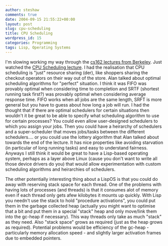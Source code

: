 ```yaml
---
author: steshaw
comments: true
date: 2004-09-15 21:55:22+00:00
layout: post
slug: cpu-scheduling
title: CPU Scheduling
wordpress_id: 15
categories: Programming
tags: Lisp, Operating Systems
---
```


I'm slowing working my way through the [cs162 lectures from Berkeley](http://webcast.berkeley.edu/courses/archive.html?prog=116&group=57). Just watched the [CPU Scheduling lecture](http://webcast.berkeley.edu/courses/replay.php?prog=116&amp;amp;group=57&date=20040225&rep=real). I had the realisation that CPU scheduling is "just" resource sharing (der), like shoppers sharing the checkout operators on their way out of the store. Alan talked about optimal scheduling algorithms for "perfect" situation. I think it was FIFO was provably optimal when considering time to completion and SRTF (shortest running task first?) was provably optimal when considering average response time. FIFO works when all jobs are the same length, SRFT is more general but you have to guess about how long a job will run. I had the thought that if there are optimal schedulers for certain situations then wouldn't it be great to be able to specify what scheduling algorithm to use for certain processes? You could even allow user-designed schedulers to which you assign your jobs. Then you could have a heirarchy of schedulers and a super-scheduler that moves jobs/tasks between the different schedulers.... or you could use the lottery algorithm that Alan talked about towards the end of the lecture. It has nice properties like avoiding starvation (in particular of long running tasks) and easy to understand fairness. Anyways I still think it would be great to have a Lisp-based operating system, perhaps as a layer above Linux (cause you don't want to write all those device drivers do you) that would allow experimentation with custom scheduling algorithms and heirarchies of schedulers.

The other potentially interesting thing about a LispOS is that you could do away with reserving stack space for each thread. One of the problems with having lots of processes (and threads) is that it consumes alot of memory even if each thread only gets afew kilobytes it mounts up quickly. With Lisp you needn't use the stack to hold "procedure activations", you could put them in the garbage collected heap (actually you might want to optimise that a bit and put them in a special "stack" heap and only move/link them into the gc-heap if necessary). This way threads only take as much "stack" as they need. Also "stack space" grows as required (just as the heap grows as required). Potential problems would be efficiency of the gc-heap - particularly memory allocation speed - and slightly larger activation frames due to embedded pointers.
